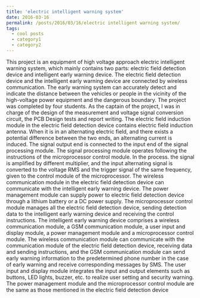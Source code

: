 ```yaml
---
title: 'electric intelligent warning system'
date: 2016-03-16
permalink: /posts/2016/03/16/electric intelligent warning system/
tags:
  - cool posts
  - category1
  - category2
---
```

This project is an equipment of high voltage approach electric intelligent warning system, which mainly contains two parts: electric field detection device and intelligent early warning device. The electric field detection device and the intelligent early warning device are connected by wireless communication. The early warning system can accurately detect and indicate the distance between the vehicles or people in the vicinity of the high-voltage power equipment and the dangerous boundary.
The project was completed by four students. As the captain of the project, I was in charge of the design of the measurement and voltage signal conversion circuit, the PCB Design tests and report writing.
The electric field induction module in the electric field detection device contains electric field induction antenna. When it is in an alternating electric field, and there exists a potential difference between the two ends, an alternating current is induced. The signal output end is connected to the input end of the signal processing module. The signal processing module operates following the instructions of the microprocessor control module. In the process. the signal is amplified by different multiplier, and the input alternating signal is converted to the voltage RMS and the trigger signal of the same frequency, given to the control module of the microprocessor. The wireless communication module in the electric field detection device can communicate with the intelligent early warning device. The power management module can supply power to electric field detection device through a lithium battery or a DC power supply. The microprocessor control module manages all the electric field detection device, sending detection data to the intelligent early warning device and receiving the control instructions.
The intelligent early warning device comprises a wireless communication module, a GSM communication module, a user input and display module, a power management module and a microprocessor control module.
The wireless communication module can communicate with the communication module of the electric field detection device, receiving data and sending instructions, and the GSM communication module can send early warning information to the predetermined phone number in the case of early warning and receive corresponding messages by SMS. The user input and display module integrates the input and output elements such as buttons, LED lights, buzzer, etc. to realize user setting and security warning. The power management module and the microprocessor control module are the same as those mentioned in the electric field detection device
